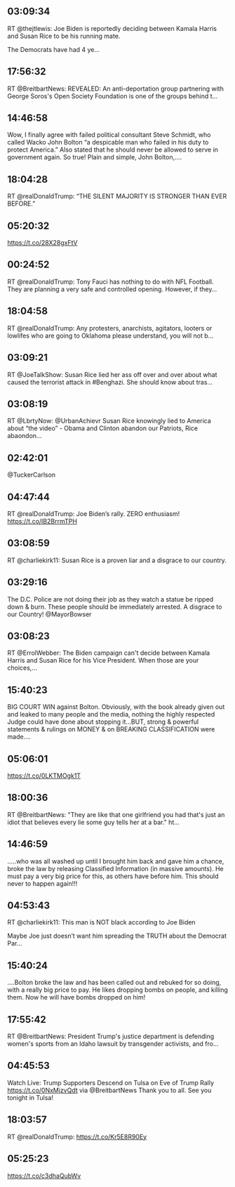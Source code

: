 ## 03:09:34
RT @thejtlewis: Joe Biden is reportedly deciding between Kamala Harris and Susan Rice to be his running mate. 

The Democrats have had 4 ye…
## 17:56:32
RT @BreitbartNews: REVEALED: An anti-deportation group partnering with George Soros's Open Society Foundation is one of the groups behind t…
## 14:46:58
Wow, I finally agree with failed political consultant Steve Schmidt, who called Wacko John Bolton “a despicable man who failed in his duty to protect America.” Also stated that he should never be allowed to serve in government again. So true! Plain and simple, John Bolton,....
## 18:04:28
RT @realDonaldTrump: “THE SILENT MAJORITY IS STRONGER THAN EVER BEFORE.”
## 05:20:32
https://t.co/28X28gxFtV
## 00:24:52
RT @realDonaldTrump: Tony Fauci has nothing to do with NFL Football. They are planning a very safe and controlled opening. However, if they…
## 18:04:58
RT @realDonaldTrump: Any protesters, anarchists, agitators, looters or lowlifes who are going to Oklahoma please understand, you will not b…
## 03:09:21
RT @JoeTalkShow: Susan Rice lied her ass off over and over about what caused the terrorist attack in #Benghazi.  She should know about tras…
## 03:08:19
RT @LbrtyNow: @UrbanAchievr Susan Rice knowingly lied to America about “the video” - Obama and Clinton abandon our Patriots, Rice abaondon…
## 02:42:01
@TuckerCarlson
## 04:47:44
RT @realDonaldTrump: Joe Biden’s rally. ZERO enthusiasm! https://t.co/IB2BrrmTPH
## 03:08:59
RT @charliekirk11: Susan Rice is a proven liar and a disgrace to our country.
## 03:29:16
The D.C. Police are not doing their job as they watch a statue be ripped down &amp; burn. These people should be immediately arrested. A disgrace to our Country!  @MayorBowser
## 03:08:23
RT @ErrolWebber: The Biden campaign can't decide between Kamala Harris and Susan Rice for his Vice President. When those are your choices,…
## 15:40:23
BIG COURT WIN against Bolton. Obviously, with the book already given out and leaked to many people and the media, nothing the highly respected Judge could have done about stopping it...BUT, strong &amp; powerful statements &amp; rulings on MONEY &amp; on BREAKING CLASSIFICATION were made....
## 05:06:01
https://t.co/0LKTMOgk1T
## 18:00:36
RT @BreitbartNews: "They are like that one girlfriend you had that's just an idiot that believes every lie some guy tells her at a bar." ht…
## 14:46:59
.....who was all washed up until I brought him back and gave him a chance, broke the law by releasing Classified Information (in massive amounts). He must pay a very big price for this, as others have before him. This should never to happen again!!!
## 04:53:43
RT @charliekirk11: This man is NOT black according to Joe Biden

Maybe Joe just doesn’t want him spreading the TRUTH about the Democrat Par…
## 15:40:24
....Bolton broke the law and has been called out and rebuked for so doing, with a really big price to pay. He likes dropping bombs on people, and killing them. Now he will have bombs dropped on him!
## 17:55:42
RT @BreitbartNews: President Trump's justice department is defending women's sports from an Idaho lawsuit by transgender activists, and fro…
## 04:45:53
Watch Live: Trump Supporters Descend on Tulsa on Eve of Trump Rally https://t.co/0NxMjzvQdt via @BreitbartNews Thank you to all. See you tonight in Tulsa!
## 18:03:57
RT @realDonaldTrump: https://t.co/Kr5E8R90Ey
## 05:25:23
https://t.co/c3dhaQubWv
